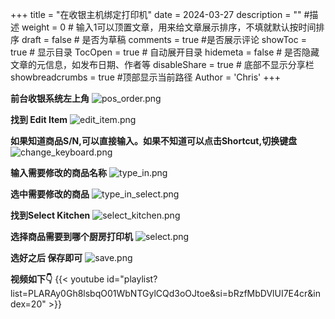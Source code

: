 +++
title = "在收银主机绑定打印机"
date = 2024-03-27
description = "" #描述
weight = 0 # 输入1可以顶置文章，用来给文章展示排序，不填就默认按时间排序
draft = false # 是否为草稿
comments = true #是否展示评论
showToc = true # 显示目录
TocOpen = true # 自动展开目录
hidemeta = false # 是否隐藏文章的元信息，如发布日期、作者等
disableShare = true # 底部不显示分享栏
showbreadcrumbs = true #顶部显示当前路径
Author = 'Chris'
+++

**前台收银系统左上角**
![pos_order.png](/img/pos_order.png)

**找到 Edit Item**
![edit_item.png](/img/edit_item.png)

**如果知道商品S/N,可以直接输入。如果不知道可以点击Shortcut,切换键盘**
![change_keyboard.png](/img/change_keyboard.png)

**输入需要修改的商品名称**
![type_in.png](/img/type_in.png)

**选中需要修改的商品**
![type_in_select.png](/img/type_in_select.png)

**找到Select Kitchen**
![select_kitchen.png](/img/select_kitchen.png)

**选择商品需要到哪个厨房打印机**
![select.png](/img/select.png)

**选好之后 保存即可**
![save.png](/img/save.png)


**视频如下👇**
{{< youtube id="playlist?list=PLARAy0Gh8lsbqO01WbNTGylCQd3oOJtoe&si=bRzfMbDVlUI7E4cr&index=20" >}}